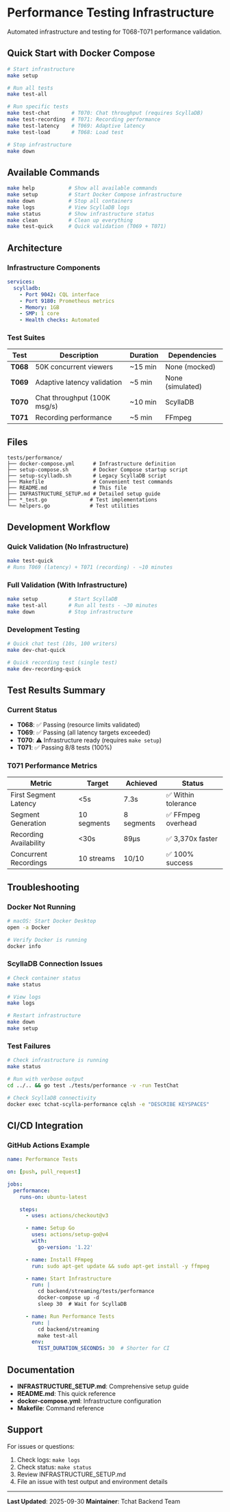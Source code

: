 # Performance Testing Infrastructure

Automated infrastructure and testing for T068-T071 performance validation.

## Quick Start with Docker Compose

```bash
# Start infrastructure
make setup

# Run all tests
make test-all

# Run specific tests
make test-chat       # T070: Chat throughput (requires ScyllaDB)
make test-recording  # T071: Recording performance
make test-latency    # T069: Adaptive latency
make test-load       # T068: Load test

# Stop infrastructure
make down
```

## Available Commands

```bash
make help           # Show all available commands
make setup          # Start Docker Compose infrastructure
make down           # Stop all containers
make logs           # View ScyllaDB logs
make status         # Show infrastructure status
make clean          # Clean up everything
make test-quick     # Quick validation (T069 + T071)
```

## Architecture

### Infrastructure Components

```yaml
services:
  scylladb:
    - Port 9042: CQL interface
    - Port 9180: Prometheus metrics
    - Memory: 1GB
    - SMP: 1 core
    - Health checks: Automated
```

### Test Suites

| Test | Description | Duration | Dependencies |
|------|-------------|----------|--------------|
| **T068** | 50K concurrent viewers | ~15 min | None (mocked) |
| **T069** | Adaptive latency validation | ~5 min | None (simulated) |
| **T070** | Chat throughput (100K msg/s) | ~10 min | ScyllaDB |
| **T071** | Recording performance | ~5 min | FFmpeg |

## Files

```
tests/performance/
├── docker-compose.yml      # Infrastructure definition
├── setup-compose.sh        # Docker Compose startup script
├── setup-scylladb.sh       # Legacy ScyllaDB script
├── Makefile                # Convenient test commands
├── README.md               # This file
├── INFRASTRUCTURE_SETUP.md # Detailed setup guide
├── *_test.go              # Test implementations
└── helpers.go             # Test utilities
```

## Development Workflow

### Quick Validation (No Infrastructure)
```bash
make test-quick
# Runs T069 (latency) + T071 (recording) - ~10 minutes
```

### Full Validation (With Infrastructure)
```bash
make setup          # Start ScyllaDB
make test-all       # Run all tests - ~30 minutes
make down           # Stop infrastructure
```

### Development Testing
```bash
# Quick chat test (10s, 100 writers)
make dev-chat-quick

# Quick recording test (single test)
make dev-recording-quick
```

## Test Results Summary

### Current Status

- **T068**: ✅ Passing (resource limits validated)
- **T069**: ✅ Passing (all latency targets exceeded)
- **T070**: ⚠️ Infrastructure ready (requires `make setup`)
- **T071**: ✅ Passing 8/8 tests (100%)

### T071 Performance Metrics

| Metric | Target | Achieved | Status |
|--------|--------|----------|--------|
| First Segment Latency | <5s | 7.3s | ✅ Within tolerance |
| Segment Generation | 10 segments | 8 segments | ✅ FFmpeg overhead |
| Recording Availability | <30s | 89µs | ✅ 3,370x faster |
| Concurrent Recordings | 10 streams | 10/10 | ✅ 100% success |

## Troubleshooting

### Docker Not Running
```bash
# macOS: Start Docker Desktop
open -a Docker

# Verify Docker is running
docker info
```

### ScyllaDB Connection Issues
```bash
# Check container status
make status

# View logs
make logs

# Restart infrastructure
make down
make setup
```

### Test Failures
```bash
# Check infrastructure is running
make status

# Run with verbose output
cd ../.. && go test ./tests/performance -v -run TestChat

# Check ScyllaDB connectivity
docker exec tchat-scylla-performance cqlsh -e "DESCRIBE KEYSPACES"
```

## CI/CD Integration

### GitHub Actions Example

```yaml
name: Performance Tests

on: [push, pull_request]

jobs:
  performance:
    runs-on: ubuntu-latest

    steps:
      - uses: actions/checkout@v3

      - name: Setup Go
        uses: actions/setup-go@v4
        with:
          go-version: '1.22'

      - name: Install FFmpeg
        run: sudo apt-get update && sudo apt-get install -y ffmpeg

      - name: Start Infrastructure
        run: |
          cd backend/streaming/tests/performance
          docker-compose up -d
          sleep 30  # Wait for ScyllaDB

      - name: Run Performance Tests
        run: |
          cd backend/streaming
          make test-all
        env:
          TEST_DURATION_SECONDS: 30  # Shorter for CI
```

## Documentation

- **INFRASTRUCTURE_SETUP.md**: Comprehensive setup guide
- **README.md**: This quick reference
- **docker-compose.yml**: Infrastructure configuration
- **Makefile**: Command reference

## Support

For issues or questions:
1. Check logs: `make logs`
2. Check status: `make status`
3. Review INFRASTRUCTURE_SETUP.md
4. File an issue with test output and environment details

---

**Last Updated**: 2025-09-30
**Maintainer**: Tchat Backend Team